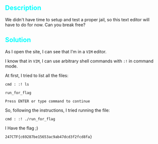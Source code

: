<h2><span style="color:cyan">Description</span></h2>

We didn't have time to setup and test a proper jail, so this text editor will have to do for now. Can you break free?

<h2><span style="color:cyan">Solution</span></h2>

As I open the site, I can see that I'm in a `VIM` editor.

I know that in `VIM`, I can use arbitrary shell commands with `:!` in command mode.

At first, I tried to list all the files:

```
cmd : :! ls

run_for_flag

Press ENTER or type command to continue
```

So, following the instructions, I tried running the file:

```
cmd : :! ./run_for_flag
```

I Have the flag ;)

    247CTF{c69287be15653ac9ab47dcd3f2fcd8fa}